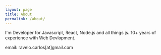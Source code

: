 ```yaml
---
layout: page
title: About
permalink: /about/
---
```


I'm Developer for Javascript, React, Node.js and all things js. 10+ years of experience with Web Devlopment.

email: ravelo.carlos[at]gmail.com
